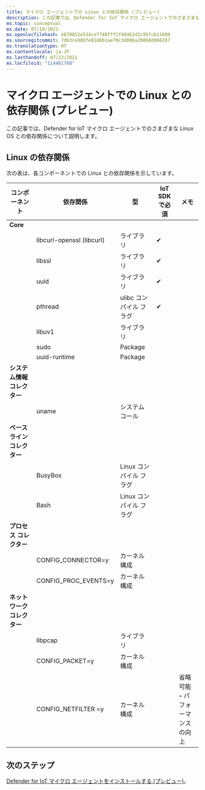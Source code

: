 ```yaml
---
title: マイクロ エージェントでの Linux との依存関係 (プレビュー)
description: この記事では、Defender for IoT マイクロ エージェントでのさまざまな Linux OS との依存関係について説明します。
ms.topic: conceptual
ms.date: 07/19/2021
ms.openlocfilehash: e878052e534ce7740fff1fdd462d2c95fcb11609
ms.sourcegitcommit: 7d63ce88bfe8188b1ae70c3d006a29068d066287
ms.translationtype: HT
ms.contentlocale: ja-JP
ms.lasthandoff: 07/22/2021
ms.locfileid: "114481768"
---
```

# <a name="micro-agent-linux-dependencies-preview"></a>マイクロ エージェントでの Linux との依存関係 (プレビュー)

この記事では、Defender for IoT マイクロ エージェントでのさまざまな Linux OS との依存関係について説明します。 

## <a name="linux-dependencies"></a>Linux の依存関係

次の表は、各コンポーネントでの Linux との依存関係を示しています。 

| コンポーネント | 依存関係 | 型 | IoT SDK で必須 | メモ |
|--|--|--|--|--|
| **Core** |  |  |  |  |
|  | libcurl-openssl (libcurl) | ライブラリ | ✔ |  |
|  | libssl | ライブラリ | ✔ |  |
|  | uuid | ライブラリ | ✔ |  |
|  | pthread | ulibc コンパイル フラグ | ✔ |  |
|  | libuv1 | ライブラリ |  |  |
|  | sudo | Package |  |  |
|  | uuid-runtime | Package |  |  |
| **システム情報コレクター** |  |  |  |  |
|  | uname | システム コール |  |  |
| **ベースライン コレクター** |  |  |  |  |
|  | BusyBox | Linux コンパイル フラグ |  |  |
|  | Bash | Linux コンパイル フラグ |  |  |
| **プロセス コレクター** |  |  |  |  |
|  | CONFIG_CONNECTOR=y | カーネル構成 |  |  |
|  | CONFIG_PROC_EVENTS=y | カーネル構成 |  |  |
| **ネットワーク コレクター** |  |  |  |  |
|  | libpcap | ライブラリ |  |  |
|  | CONFIG_PACKET=y | カーネル構成 |  |  |
|  | CONFIG_NETFILTER =y | カーネル構成 |  | 省略可能 – パフォーマンスの向上 |

## <a name="next-steps"></a>次のステップ

[Defender for IoT マイクロ エージェントをインストールする (プレビュー)](quickstart-standalone-agent-binary-installation.md)。